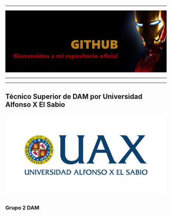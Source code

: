 ***
![Imagen_de_portada](recursos/logo_iron.png)
***
***


## Técnico Superior de DAM por Universidad Alfonso X El Sabio
![Imagen_de_portada](recursos/logo_uax.jpg)

### Grupo 2 DAM

<!--
**uanmita/uanmita** is a ✨ _special_ ✨ repository because its `README.md` (this file) appears on your GitHub profile.

Here are some ideas to get you started:

- 🔭 I’m currently working on ...
- 🌱 I’m currently learning ...
- 👯 I’m looking to collaborate on ...
- 🤔 I’m looking for help with ...
- 💬 Ask me about ...
- 📫 How to reach me: ...
- 😄 Pronouns: ...
- ⚡ Fun fact: ...
-->
